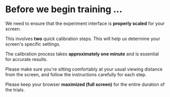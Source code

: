 # Before we begin training ... 

We need to ensure that the experiment interface is **properly scaled** for your screen. 

This involves **two** quick calibration steps. This will help us determine your screen's specific settings. 

The calibration process takes **approximately one minute** and is essential for accurate results. 

Please make sure you're sitting comfortably at your usual viewing distance from the screen, and follow the instructions carefully for each step.

Please keep your browser **maximized (full screen)** for the entire duration of the trials.